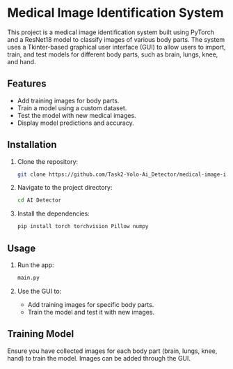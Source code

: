 # Medical Image Identification System

This project is a medical image identification system built using PyTorch and a ResNet18 model to classify images of various body parts. The system uses a Tkinter-based graphical user interface (GUI) to allow users to import, train, and test models for different body parts, such as brain, lungs, knee, and hand.

## Features
- Add training images for body parts.
- Train a model using a custom dataset.
- Test the model with new medical images.
- Display model predictions and accuracy.

## Installation

1. Clone the repository:
    ```bash
    git clone https://github.com/Task2-Yolo-Ai_Detector/medical-image-identification.git
    ```

2. Navigate to the project directory:
    ```bash
    cd AI Detector
    ```

3. Install the dependencies:
    ```bash
    pip install torch torchvision Pillow numpy
    ```

## Usage

1. Run the app:
    ```bash
    main.py
    ```

2. Use the GUI to:
   - Add training images for specific body parts.
   - Train the model and test it with new images.

## Training Model

Ensure you have collected images for each body part (brain, lungs, knee, hand) to train the model. Images can be added through the GUI.


